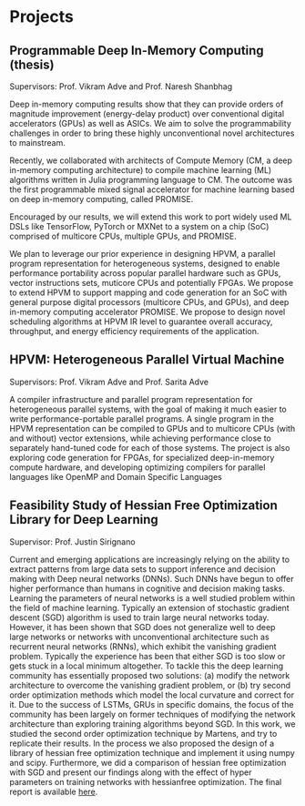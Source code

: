 # Projects

## Programmable Deep In-Memory Computing (thesis)

Supervisors: Prof. Vikram Adve and Prof. Naresh Shanbhag

Deep in-memory computing results show that they can provide orders of magnitude improvement (energy-delay product) over conventional digital accelerators (GPUs) as well as ASICs.
We aim to solve the programmability challenges in order to bring these highly unconventional novel architectures to mainstream.

Recently, we collaborated with architects of Compute Memory (CM, a deep in-memory computing architecture) to compile machine learning (ML) algorithms written in Julia programming language to CM. The outcome was the first programmable mixed signal accelerator for machine learning based on deep in-memory computing, called PROMISE. 

Encouraged by our results, we will extend this work to port widely used ML DSLs like TensorFlow, PyTorch or MXNet to a system on a chip (SoC) comprised of multicore CPUs, multiple GPUs, and PROMISE.

We plan to leverage our prior experience in designing HPVM, a parallel program representation for heterogeneous systems, designed to enable performance portability across popular parallel hardware such as GPUs, vector instructions sets, muticore CPUs and potentially FPGAs.
We propose to extend HPVM to support mapping and code generation for an SoC with general purpose digital processors (multicore CPUs, and GPUs), and deep in-memory computing accelerator PROMISE. We propose to design novel scheduling algorithms at HPVM IR level to guarantee overall accuracy, throughput, and energy efficiency requirements of the application.

## HPVM: Heterogeneous Parallel Virtual Machine

Supervisors: Prof. Vikram Adve and Prof. Sarita Adve

A compiler infrastructure and parallel program representation for heterogeneous parallel systems, with the goal of making it much easier to write performance-portable parallel programs.  A single program in the HPVM representation can be compiled to GPUs and to multicore CPUs (with and without) vector extensions, while achieving performance close to separately hand-tuned code for each of those systems.  The project is also exploring code generation for FPGAs, for specialized deep-in-memory compute hardware, and developing optimizing compilers for parallel languages like OpenMP and Domain Specific Languages


## Feasibility Study of Hessian Free Optimization Library for Deep Learning

Supervisor: Prof. Justin Sirignano

Current and emerging applications are increasingly relying on the ability to extract patterns from large data sets to  support  inference  and  decision  making  with  Deep  neural networks  (DNNs).  Such  DNNs  have  begun  to  offer  higher performance than humans in cognitive and decision making tasks. Learning the parameters of neural networks is a well studied problem within the field of machine learning. Typically an  extension  of  stochastic  gradient  descent  (SGD)  algorithm is  used  to  train  large  neural  networks  today.  However,  it  has been shown that SGD does not generalize well to deep large networks  or  networks  with  unconventional  architecture  such as  recurrent  neural networks (RNNs), which  exhibit  the vanishing gradient problem. Typically the experience has been that either SGD is too slow or gets stuck in a local minimum altogether. To tackle this the deep learning community has essentially proposed two  solutions: (a) modify  the  network  architecture to overcome the vanishing gradient problem, or (b) try second order optimization methods which model the local curvature  and  correct  for  it.  Due  to  the  success  of LSTMs, GRUs in  specific  domains, the  focus  of  the  community  has been  largely on former techniques of  modifying the network architecture than exploring training algorithms beyond SGD. In this work, we studied the second order optimization technique by Martens, and try to replicate their results. In the process we also proposed the design of a library of hessian free  optimization  technique  and  implement  it  using  numpy and  scipy.  Furthermore,  we  did  a  comparison  of  hessian  free optimization with SGD and present our findings along with the effect of hyper parameters on training networks with hessianfree optimization. The final report is available [here](reports/hf.pdf).
